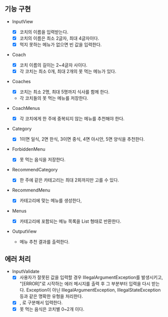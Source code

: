 ## 기능 구현

- InputView
  - [x] 코치의 이름을 입력받는다.
  - [x] 코치의 이름은 최소 2글자, 최대 4글자이다.
  - [x] 먹지 못하는 메뉴가 없으면 빈 값을 입력한다.

- Coach
  - [x] 코치 이름의 길이는 2~4글자 사이다.
  - [x] 각 코치는 최소 0개, 최대 2개의 못 먹는 메뉴가 있다. 

- Coaches
  - [x] 코치는 최소 2명, 최대 5명까지 식사를 함께 한다.
  - 각 코치들의 못 먹는 메뉴를 저장한다.

- CoachMenus
  - [x] 각 코치에게 한 주에 중복되지 않는 메뉴를 추천해야 한다.

- Category
  - [x] 1이면 일식, 2면 한식, 3이면 중식, 4면 아시안, 5면 양식을 추천한다.

- ForbiddenMenu
  - [x] 못 먹는 음식을 저장한다.

- RecommendCategory
  - [x] 한 주에 같은 카테고리는 최대 2회까지만 고를 수 있다.

- RecommendMenu
  - [x] 카테고리에 맞는 메뉴를 생성한다,

- Menus
  - [x] 카테고리에 포함되는 메뉴 목록을 List<String> 형태로 반환한다.

- OutputView
  - 메뉴 추천 결과를 출력한다.



## 에러 처리

- InputValidate
    - [x] 사용자가 잘못된 값을 입력할 경우 IllegalArgumentException를 발생시키고, "[ERROR]"로 시작하는 에러 메시지를 출력 후 그 부분부터 입력을 다시 받는다.
      Exception이 아닌 IllegalArgumentException, IllegalStateException 등과 같은 명확한 유형을 처리한다.
    - [x] , 로 구분해서 입력한다.
    - [x] 못 먹는 음식은 코치별 0~2개 이다.